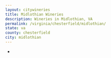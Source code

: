 ```yaml
---
layout: citywineries
title: Midlothian Wineries
description: Wineries in Midlothian, VA
permalink: /virginia/chesterfield/midlothian/
state: va
county: chesterfield
city: midlothian
---
```

-
